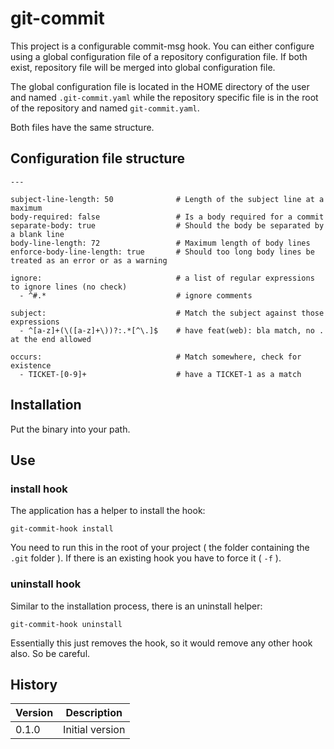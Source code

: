 # git-commit

This project is a configurable commit-msg hook. You can either configure using a global configuration file of a repository configuration file. If both exist, repository file will be merged into global configuration file.

The global configuration file is located in the HOME directory of the user and named `.git-commit.yaml` while the repository specific file is in the root of the repository and named `git-commit.yaml`.

Both files have the same structure.

## Configuration file structure

    ---
    
    subject-line-length: 50              # Length of the subject line at a maximum
    body-required: false                 # Is a body required for a commit
    separate-body: true                  # Should the body be separated by a blank line
    body-line-length: 72                 # Maximum length of body lines
    enforce-body-line-length: true       # Should too long body lines be treated as an error or as a warning
    
    ignore:                              # a list of regular expressions to ignore lines (no check)
      - ^#.*                             # ignore comments
    
    subject:                             # Match the subject against those expressions
      - ^[a-z]+(\([a-z]+\))?:.*[^\.]$    # have feat(web): bla match, no . at the end allowed
    
    occurs:                              # Match somewhere, check for existence
      - TICKET-[0-9]+                    # have a TICKET-1 as a match

## Installation

Put the binary into your path.

## Use

### install hook

The application has a helper to install the hook:

    git-commit-hook install

You need to run this in the root of your project ( the folder containing the `.git` folder ). If there is an existing hook you have to force it ( `-f` ).

### uninstall hook

Similar to the installation process, there is an uninstall helper:

    git-commit-hook uninstall

Essentially this just removes the hook, so it would remove any other hook also. So be careful.

## History

|Version|Description|
|---|---|
|0.1.0|Initial version|